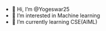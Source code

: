 - 👋 Hi, I’m @Yogeswar25
- 👀 I’m interested in Machine learning 
- 🌱 I’m currently learning CSE(AIML)

<!---
Yogeswar25/Yogeswar25 is a ✨ special ✨ repository because its `README.md` (this file) appears on your GitHub profile.
You can click the Preview link to take a look at your changes.
--->
